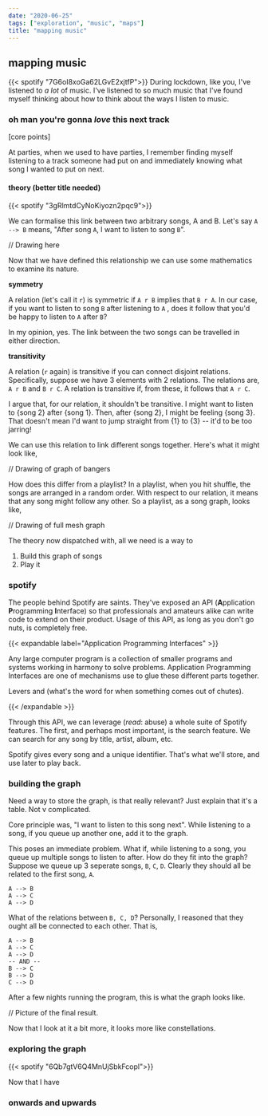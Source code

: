 ```yaml
---
date: "2020-06-25"
tags: ["exploration", "music", "maps"]
title: "mapping music"
---
```


## mapping music
{{< spotify "7G6oI8xoGa62LGvE2xjtfP">}}
During lockdown, like you, I've listened to *a lot* of music. I've listened to so much music that I've found myself thinking about how to think about the ways I listen to music.

### oh man you're gonna *love* this next track 

[core points]

At parties, when we used to have parties, I remember finding myself listening to a track someone had put on and immediately knowing what song I wanted to put on next. 

#### theory (better title needed)

{{< spotify "3gRlmtdCyNoKiyozn2pqc9">}}

We can formalise this link between two arbitrary songs, A and B. Let's say `A --> B` means, "After song `A`, I want to listen to song `B`". 

// Drawing here

Now that we have defined this relationship we can use some mathematics to examine its nature.



**symmetry**

A relation (let's call it `r`) is symmetric if `A r B` implies that `B r A`. In our case, if you want to listen to song `B` after listening to `A` , does it follow that you'd be happy to listen to `A` after `B`?

In my opinion, yes. The link between the two songs can be travelled in either direction.

**transitivity**

A relation (`r` again) is transitive if you can connect disjoint relations. Specifically, suppose we have 3 elements with 2 relations. The relations are, `A r B` and `B r C`. A relation is transitive if, from these, it follows that `A r C`.

I argue that, for our relation, it shouldn't be transitive. I might want to listen to {song 2} after {song 1}. Then, after {song 2}, I might be feeling {song 3}. That doesn't mean I'd want to jump straight from {1} to {3} -- it'd to be too jarring!



We can use this relation to link different songs together. Here's what it might look like, 

// Drawing of graph of bangers

How does this differ from a playlist? In a playlist, when you hit shuffle, the songs are arranged in a random order. With respect to our relation, it means that any song might follow any other. So a playlist, as a song graph, looks like,

// Drawing of full mesh graph



The theory now dispatched with, all we need is a way to 

1. Build this graph of songs
2. Play it

###  spotify

The people behind Spotify are saints. They've exposed an API (**A**pplication **P**rogramming **I**nterface) so that professionals and amateurs alike can write code to extend on their product. Usage of this API, as long as you don't go nuts, is completely free.

{{< expandable label="Application Programming Interfaces" >}}

Any large computer program is a collection of smaller programs and systems working in harmony to solve problems. Application Programming Interfaces are one of mechanisms use to glue these different parts together. 

Levers and (what's the word for when something comes out of chutes). 



{{< /expandable >}}

Through this API, we can leverage (*read*: abuse) a whole suite of Spotify features. The first, and perhaps most important, is the search feature. We can search for any song by title, artist, album, etc. 

Spotify gives every song and a unique identifier. That's what we'll store, and use later to play back.



### building the graph

Need a way to store the graph, is that really relevant? Just explain that it's a table. Not v complicated.

Core principle was, "I want to listen to this song next". While listening to a song, if you queue up another one, add it to the graph.



This poses an immediate problem. What if, while listening to a song, you queue up multiple songs to listen to after. How do they fit into the graph? Suppose we queue up 3 seperate songs, `B`, `C`, `D`. Clearly they should all be related to the first song, `A`.

```
A --> B
A --> C
A --> D
```
What of the relations between `B, C, D`? Personally, I reasoned that they ought all be connected to each other. That is,
```
A --> B
A --> C
A --> D
-- AND --
B --> C
B --> D
C --> D
```

 



After a few nights running the program, this is what the graph looks like.

// Picture of the final result.

Now that I look at it a bit more, it looks more like constellations.

### exploring the graph
{{< spotify "6Qb7gtV6Q4MnUjSbkFcopl">}}

Now that I have





### onwards and upwards